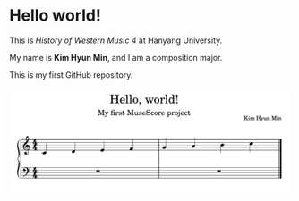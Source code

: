 # Hello world!

This is *History of Western Music 4* at Hanyang University.

My name is **Kim Hyun Min**, and I am a composition major.

This is my first GitHub repository.

<img src="week-04-1.png">
